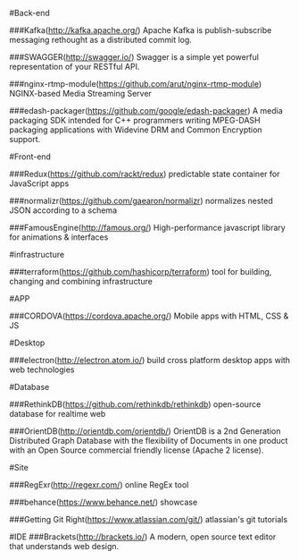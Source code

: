 #Back-end

###Kafka(http://kafka.apache.org/)
Apache Kafka is publish-subscribe messaging rethought as a distributed commit log.

###SWAGGER(http://swagger.io/)
Swagger is a simple yet powerful representation of your RESTful API.

###nginx-rtmp-module(https://github.com/arut/nginx-rtmp-module)
NGINX-based Media Streaming Server

###edash-packager(https://github.com/google/edash-packager)
A media packaging SDK intended for C++ programmers writing MPEG-DASH packaging applications with Widevine DRM and Common Encryption support.

#Front-end

###Redux(https://github.com/rackt/redux)
predictable state container for JavaScript apps

###normalizr(https://github.com/gaearon/normalizr)
normalizes nested JSON according to a schema

###FamousEngine(http://famous.org/)
High-performance javascript library for animations & interfaces

#infrastructure

###terraform(https://github.com/hashicorp/terraform)
tool for building, changing and combining infrastructure

#APP

###CORDOVA(https://cordova.apache.org/)
Mobile apps with HTML, CSS & JS

#Desktop

###electron(http://electron.atom.io/)
build cross platform desktop apps with web technologies

#Database

###RethinkDB(https://github.com/rethinkdb/rethinkdb)
open-source database for realtime web

###OrientDB(http://orientdb.com/orientdb/)
OrientDB is a 2nd Generation Distributed Graph Database with the flexibility of Documents in one product with an Open Source commercial friendly license (Apache 2 license).

#Site

###RegExr(http://regexr.com/)
online RegEx tool

###behance(https://www.behance.net/)
showcase

###Getting Git Right(https://www.atlassian.com/git/)
atlassian's git tutorials

#IDE
###Brackets(http://brackets.io/)
A modern, open source text editor that understands web design.
